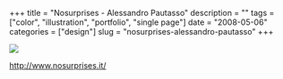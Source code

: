 +++
title = "Nosurprises - Alessandro Pautasso"
description = ""
tags = ["color", "illustration", "portfolio", "single page"]
date = "2008-05-06"
categories = ["design"]
slug = "nosurprises-alessandro-pautasso"
+++


 

  <div id="screens-thumbs" class="clearfix">
    <div class="txt-center" id="design-submission"><a href="http://www.nosurprises.it/"><img id='bluga-thumbnail-1232' class='bluga-thumbnail large' src='//media.konigi.com/bluga/
wt482076feb9075.jpg'/></a></div>  
  </div>   
<p><a href="http://www.nosurprises.it/">http://www.nosurprises.it/</a></p>




